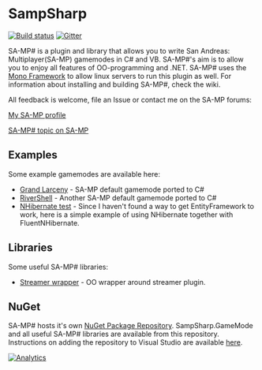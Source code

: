 
SampSharp
=========
[![Build status]][build status page]
[![Gitter]][gitter page]

SA-MP# is a plugin and library that allows you to write San Andreas: Multiplayer(SA-MP) gamemodes in C# and VB. SA-MP#'s aim is to allow you to enjoy all features of OO-programming and .NET. SA-MP# uses the [Mono Framework] to allow linux servers to run this plugin as well. For information about installing and building SA-MP#, check the wiki.

All feedback is welcome, file an Issue or contact me on the SA-MP forums:

[My SA-MP profile]

[SA-MP# topic on SA-MP]

Examples
--------
Some example gamemodes are available here:
- [Grand Larceny][GrandLarc] - SA-MP default gamemode ported to C#
- [RiverShell][RiverShell] - Another SA-MP default gamemode ported to C#
- [NHibernate test][NHibernateTest] - Since I haven't found a way to get EntityFramework to work, here is a simple example of using NHibernate together with FluentNHibernate.

Libraries
---------
Some useful SA-MP# libraries:
- [Streamer wrapper][streamer] - OO wrapper around streamer plugin.

NuGet
-----
SA-MP# hosts it's own [NuGet Package Repository][nuget repository]. SampSharp.GameMode and all useful SA-MP# libraries are available from this repository. Instructions on adding the repository to Visual Studio are available [here][nuget repository].

[build status]: https://ci.appveyor.com/api/projects/status/p0jc1f8kbwgaceny/branch/master?svg=true
[build status page]: https://ci.appveyor.com/project/ikkentim/sampsharp/branch/master

[gitter]: https://badges.gitter.im/Join%20Chat.svg
[gitter page]: https://gitter.im/ikkentim/SampSharp?utm_source=badge&utm_medium=badge&utm_campaign=pr-badge&utm_content=badge

[mono framework]: http://www.mono-project.com/
[my sa-mp profile]: http://forum.sa-mp.com/member.php?u=76946
[sa-mp# topic on sa-mp]: http://forum.sa-mp.com/showthread.php?t=511686

[nuget repository]: https://github.com/ikkentim/SampSharp/wiki/NuGet-repository

[GrandLarc]: https://github.com/ikkentim/SampSharp-grandlarc
[RiverShell]: https://github.com/ikkentim/SampSharp-rivershell
[NHibernateTest]: https://github.com/ikkentim/SampSharp/tree/993f44b77356ad0c544ac10ad100919b5d1830cb/src/NHibernateTest

[streamer]: https://github.com/ikkentim/SampSharp-streamer

[![Analytics](https://ga-beacon.appspot.com/UA-58691640-2/SampSharp/readme?pixel)](https://github.com/igrigorik/ga-beacon)
